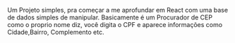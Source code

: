 Um Projeto simples, pra começar a me aprofundar em React com uma base de dados simples de manipular.
Basicamente é um Procurador de CEP como o proprio nome diz, você digita o CPF e aparece informações como 
Cidade,Bairro, Complemento etc.
